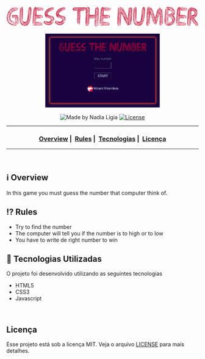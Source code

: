 <p align="center">
  <img src="assets/logo-game.png">
</p>

<p align="center">
  <img src="assets/game.png" width="300" heigth="300">
</p>


<p align="center">
  <img alt="Made by Nadia Ligia" src="https://img.shields.io/badge/made%20by-Nadia%20Ligia-informational">
  
  <a href="license.md">
  <img alt="License" src="https://img.shields.io/badge/License-MIT-informational">
  </a>
</p>

___

<h3 align="center">
  <a href="#information_source-overview">Overview</a>&nbsp;|&nbsp;
  <a href="#interrobang-rules">Rules</a>&nbsp;|&nbsp;
  <a href="#rocket-tecnologias-utilizadas">Tecnologias</a>&nbsp;|&nbsp;
  <a href="#licença">Licença</a>
</h3>

___

<br>

## :information_source: Overview

In this game you must guess the number that computer think of.

## :interrobang: Rules

- Try to find the number 
- The computer will tell you if the number is to high or to low
- You have to write de right number to win


## :rocket: Tecnologias Utilizadas 

O projeto foi desenvolvido utilizando as seguintes tecnologias

- HTML5
- CSS3
- Javascript
<br>


## Licença 

Esse projeto está sob a licença MIT. Veja o arquivo [LICENSE](LICENSE) para mais detalhes.
